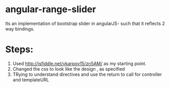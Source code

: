 angular-range-slider
====================

Its an implementation of bootstrap slider in angularJS- such that it reflects 2 way bindings.


Steps:
======
1. Used http://jsfiddle.net/vkarpov15/zn5AM/ as my starting point.
2. Changed the css to look like the design , as specified
3. TRying to understand directives and use the return to call for controller and templateURL


